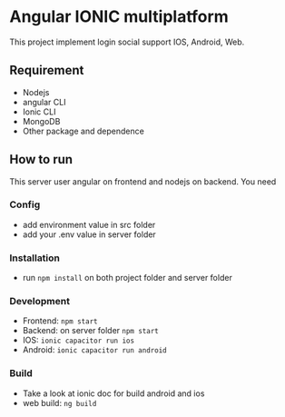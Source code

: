 # Angular IONIC multiplatform

This project implement login social support IOS, Android, Web.

## Requirement
- Nodejs
- angular CLI
- Ionic CLI
- MongoDB
- Other package and dependence

## How to run

This server user angular on frontend and nodejs on backend. You need

### Config
- add environment value in src folder
- add your .env  value in server folder
### Installation
- run `npm install` on both project folder and server folder
### Development
- Frontend: `npm start`
- Backend: on server folder `npm start`
- IOS: `ionic capacitor run ios`
- Android: `ionic capacitor run android`

### Build
- Take a look at ionic doc for build android and ios
- web build: `ng build`

